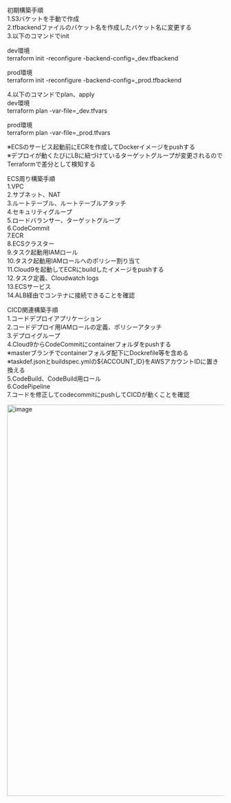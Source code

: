 初期構築手順    
1.S3バケットを手動で作成    
2.tfbackendファイルのバケット名を作成したバケット名に変更する    
3.以下のコマンドでinit    

dev環境    
terraform init -reconfigure -backend-config=_dev.tfbackend    

prod環境    
terraform init -reconfigure -backend-config=_prod.tfbackend    

4.以下のコマンドでplan、apply    
dev環境    
terraform plan -var-file=_dev.tfvars    

prod環境    
terraform plan -var-file=_prod.tfvars   

※ECSのサービス起動前にECRを作成してDockerイメージをpushする    
※デプロイが動くたびにLBに紐づけているターゲットグループが変更されるのでTerraformで差分として検知する    

ECS周り構築手順    
1.VPC    
2.サブネット、NAT    
3.ルートテーブル、ルートテーブルアタッチ    
4.セキュリティグループ    
5.ロードバランサー、ターゲットグループ    
6.CodeCommit    
7.ECR   
8.ECSクラスター    
9.タスク起動用IAMロール      
10.タスク起動用IAMロールへのポリシー割り当て    
11.Cloud9を起動してECRにbuildしたイメージをpushする    
12.タスク定義、Cloudwatch logs    
13.ECSサービス    
14.ALB経由でコンテナに接続できることを確認    

CICD関連構築手順    
1.コードデプロイアプリケーション    
2.コードデプロイ用IAMロールの定義、ポリシーアタッチ    
3.デプロイグループ    
4.Cloud9からCodeCommitにcontainerフォルダをpushする    
※masterブランチでcontainerフォルダ配下にDockrefile等を含める    
※taskdef.jsonとbuildspec.ymlの${ACCOUNT_ID}をAWSアカウントIDに置き換える    
5.CodeBuild、CodeBuild用ロール    
6.CodePipeline    
7.コードを修正してcodecommitにpushしてCICDが動くことを確認    

<img width="910" alt="image" src="https://github.com/19951023Taa/terraform_ecs_cicd/assets/84821891/e9acedff-ca37-4fad-b319-161a3674a09f">
